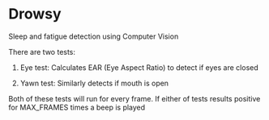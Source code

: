 # Drowsy
Sleep and fatigue detection using Computer Vision

There are two tests:
1. Eye test:
  Calculates EAR (Eye Aspect Ratio) to detect if eyes are closed
 
2. Yawn test:
  Similarly detects if mouth is open 
 
 Both of these tests will run for every frame.
 If either of tests results positive for MAX_FRAMES times a beep is played
